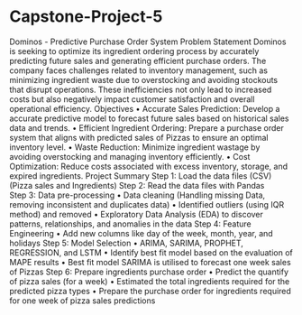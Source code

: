 # Capstone-Project-5
Dominos - Predictive Purchase Order System
Problem Statement
Dominos is seeking to optimize its ingredient ordering process by accurately predicting future sales and generating efficient purchase orders. The company faces challenges related to inventory management, such as minimizing ingredient waste due to overstocking and avoiding stockouts that disrupt operations. These inefficiencies not only lead to increased costs but also negatively impact customer satisfaction and overall operational efficiency.
Objectives
•	Accurate Sales Prediction: Develop a accurate predictive model to forecast future sales based on historical sales data and trends.
•	Efficient Ingredient Ordering: Prepare a purchase order system that aligns with predicted sales of Pizzas to ensure an optimal inventory level.
•	Waste Reduction: Minimize ingredient wastage by avoiding overstocking and managing inventory efficiently.
•	Cost Optimization: Reduce costs associated with excess inventory, storage, and expired ingredients.
Project Summary
Step 1: Load the data files (CSV) (Pizza sales and Ingredients) 
Step 2: Read the data files with Pandas  
Step 3: Data pre-processing
•	Data cleaning (Handling missing Data, removing inconsistent and duplicates data)
•	Identified outliers (using IQR method) and removed
•	Exploratory Data Analysis (EDA) to discover patterns, relationships, and anomalies in the data
Step 4: Feature Engineering
•	Add new columns like day of the week, month, year, and holidays
Step 5: Model Selection
•	ARIMA, SARIMA, PROPHET, REGRESSION, and LSTM
•	Identify best fit model based on the evaluation of MAPE results
•	Best fit model SARIMA is utilised to forecast one week sales of Pizzas
Step 6: Prepare ingredients purchase order
•	Predict the quantify of pizza  sales (for a week)
•	Estimated the total ingredients required for the predicted pizza types
•	Prepare the purchase order for ingredients required for one week of pizza sales predictions
